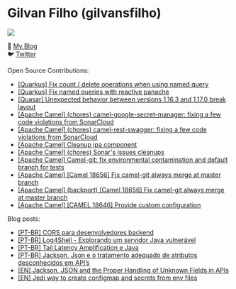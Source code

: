 # Gilvan Filho (gilvansfilho)

[![](https://img.shields.io/badge/Senior%20Consultant%20at%20red--hat-ee0000?logo=red-hat&style=for-the-badge)](https://redhat.com)

📝 [My Blog](http://blog.gilvansfilho.com)<br/>
:bird: [Twitter](http://twitter.com/gilvansfilho)

Open Source Contributions:
- [[Quarkus] Fix count / delete operations when using named query](https://github.com/quarkusio/quarkus/pull/21023)
- [[Quarkus] Fix named queries with reactive panache](https://github.com/quarkusio/quarkus/pull/21158)
- [[Quasar] Unexpected behavior between versions 1.16.3 and 1.17.0 break layout](https://github.com/quasarframework/quasar/issues/12224)
- [[Apache Camel] (chores) camel-google-secret-manager: fixing a few code violations from SonarCloud](https://github.com/apache/camel/pull/8552)
- [[Apache Camel] (chores) camel-rest-swagger: fixing a few code violations from SonarCloud](https://github.com/apache/camel/pull/8554)
- [[Apache Camel] Cleanup jpa component](https://github.com/apache/camel/pull/8549)
- [[Apache Camel] (chores) Sonar's issues cleanups](https://github.com/apache/camel/pull/8601)
- [[Apache Camel] Camel-git: fix environmental contamination and default branch for tests](https://github.com/apache/camel/pull/8632/)
- [[Apache Camel] [Camel 18656] Fix camel-git always merge at master branch](https://github.com/apache/camel/pull/8639)
- [[Apache Camel] (backport) [Camel 18656] Fix camel-git always merge at master branch](https://github.com/apache/camel/pull/8641)
- [[Apache Camel] [CAMEL 18646] Provide custom configuration](https://github.com/apache/camel/pull/8661)

Blog posts:
- [[PT-BR] CORS para desenvolvedores backend](https://blog.gilvansfilho.com/cors-para-desenvolvedores-backend)
- [[PT-BR] Log4Shell - Explorando um servidor Java vulnerável](https://blog.gilvansfilho.com/log4shell-explorando-um-servidor-java-vulneravel)
- [[PT-BR] Tail Latency Amplification e Java](https://blog.gilvansfilho.com/tail-latency-amplification-java)
- [[PT-BR] Jackson, Json e o tratamento adequado de atributos desconhecidos em API’s](https://blog.gilvansfilho.com/jackson-json-e-o-tratamento-adequado-de-atributos-desconhecidos-em-apis)
- [[EN] Jackson, JSON and the Proper Handling of Unknown Fields in APIs](https://dzone.com/articles/jackson-json-and-the-proper-handling-of-unknown-fi)
- [[EN] Jedi way to create configmap and secrets from env files](https://blog.gilvansfilho.com/jedi-way-to-create-configmap-and-secrets-from-env-files)
